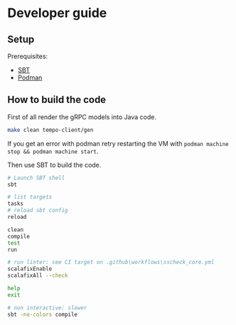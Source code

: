 # Developer guide

## Setup

Prerequisites:

- [SBT](https://www.scala-sbt.org/1.x/docs/Setup.html)
- [Podman](https://podman.io/docs/installation)

## How to build the code

First of all render the gRPC models into Java code.

```bash
make clean tempo-client/gen
```

If you get an error with podman retry restarting the VM with `podman machine stop && podman machine start`.

Then use SBT to build the code.

```bash
# Launch SBT shell
sbt

# list targets
tasks
# reload sbt config
reload

clean
compile
test
run

# run linter: see CI target on .github\workflows\sscheck_core.yml
scalafixEnable
scalafixAll --check

help
exit

# non interactive: slower
sbt -no-colors compile
```
